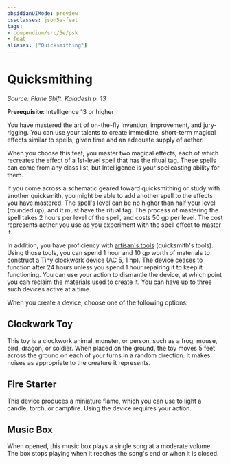 ```yaml
---
obsidianUIMode: preview
cssclasses: json5e-feat
tags:
- compendium/src/5e/psk
- feat
aliases: ["Quicksmithing"]
---
```

# Quicksmithing
*Source: Plane Shift: Kaladesh p. 13*  

**Prerequisite**: Intelligence 13 or higher

You have mastered the art of on-the-fly invention, improvement, and jury-rigging. You can use your talents to create immediate, short-term magical effects similar to spells, given time and an adequate supply of aether.

When you choose this feat, you master two magical effects, each of which recreates the effect of a 1st-level spell that has the ritual tag. These spells can come from any class list, but Intelligence is your spellcasting ability for them.

If you come across a schematic geared toward quicksmithing or study with another quicksmith, you might be able to add another spell to the effects you have mastered. The spell's level can be no higher than half your level (rounded up), and it must have the ritual tag. The process of mastering the spell takes 2 hours per level of the spell, and costs 50 gp per level. The cost represents aether you use as you experiment with the spell effect to master it.

In addition, you have proficiency with [artisan's tools](Mechanics/items/artisans-tools.md) (quicksmith's tools). Using those tools, you can spend 1 hour and 10 gp worth of materials to construct a Tiny clockwork device (AC 5, 1 hp). The device ceases to function after 24 hours unless you spend 1 hour repairing it to keep it functioning. You can use your action to dismantle the device, at which point you can reclaim the materials used to create it. You can have up to three such devices active at a time.

When you create a device, choose one of the following options:

## Clockwork Toy

This toy is a clockwork animal, monster, or person, such as a frog, mouse, bird, dragon, or soldier. When placed on the ground, the toy moves 5 feet across the ground on each of your turns in a random direction. It makes noises as appropriate to the creature it represents.

## Fire Starter

This device produces a miniature flame, which you can use to light a candle, torch, or campfire. Using the device requires your action.

## Music Box

When opened, this music box plays a single song at a moderate volume. The box stops playing when it reaches the song's end or when it is closed.